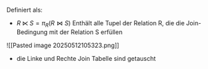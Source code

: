 Definiert als: 
- $R \ltimes S =  \pi_{R}(R \Join S)$
Enthält alle Tupel der Relation R, die die Join-Bedingung mit der Relation S erfüllen


![[Pasted image 20250512105323.png]]
- die Linke und Rechte Join Tabelle sind getauscht  
